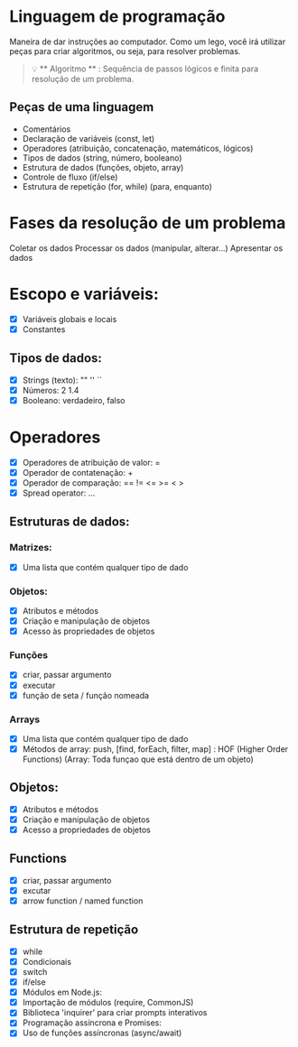# Linguagem de programação

Maneira de dar instruções ao computador.
Como um lego, você irá utilizar peças para criar algoritmos, ou seja, para resolver problemas.

> 💡 ** Algoritmo ** : Sequência de passos lógicos e finita para resolução de um problema.
## Peças de uma linguagem

- Comentários
- Declaração de variáveis ​​(const, let)
- Operadores (atribuição, concatenação, matemáticos, lógicos)
- Tipos de dados (string, número, booleano)
- Estrutura de dados (funções, objeto, array)
- Controle de fluxo (if/else)
- Estrutura de repetição (for, while) (para, enquanto)

# Fases da resolução de um problema

Coletar os dados
Processar os dados (manipular, alterar...)
Apresentar os dados

# Escopo e variáveis:

-  [x] Variáveis ​​globais e locais
-  [x] Constantes

## Tipos de dados:

-  [x] Strings (texto): "" '' ``
-  [x] Números: 2 1.4
-  [x] Booleano: verdadeiro, falso

# Operadores

-  [x] Operadores de atribuição de valor: =
-  [x] Operador de contatenação: +
-  [x] Operador de comparação: == != <= >= < >
-  [x] Spread operator: ...

## Estruturas de dados:

### Matrizes: 

-  [x] Uma lista que contém qualquer tipo de dado

### Objetos:

-  [x] Atributos e métodos
-  [x] Criação e manipulação de objetos
-  [x] Acesso às propriedades de objetos

### Funções

-  [x] criar, passar argumento
-  [x] executar
-  [x] função de seta / função nomeada

### Arrays

- [x] Uma lista que contém qualquer tipo de dado
- [x] Métodos de array: push, [find, forEach, filter, map] : HOF (Higher Order Functions) (Array: Toda funçao que está dentro de um objeto)

## Objetos:

- [x] Atributos e métodos
- [x] Criação e manipulação de objetos
- [x] Acesso a propriedades de objetos

## Functions
- [x] criar, passar argumento
- [x] excutar
- [x] arrow function / named function

## Estrutura de repetição
- [x] while
- [x] Condicionais
- [x] switch
- [x] if/else
- [x] Módulos em Node.js:
- [x] Importação de módulos (require, CommonJS)
- [x] Biblioteca 'inquirer' para criar prompts interativos
- [x] Programação assíncrona e Promises:
- [x] Uso de funções assíncronas (async/await)

